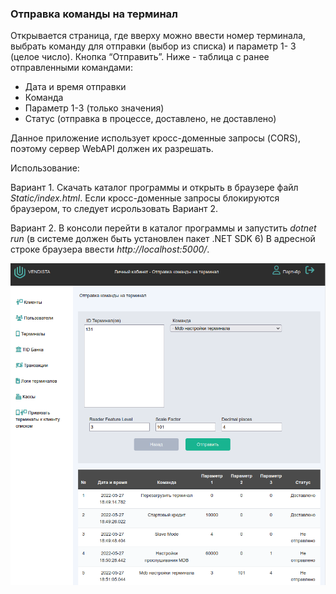 ### Отправка команды на терминал

Открывается страница, где вверху можно ввести номер терминала, выбрать команду для отправки (выбор из списка) и параметр 1- 3 (целое число). Кнопка “Отправить”. 
Ниже - таблица с ранее отправленными командами:
* Дата и время отправки
* Команда
* Параметр 1-3 (только значения)
* Статус (отправка в процессе, доставлено, не доставлено)

Данное приложение использует кросс-доменные запросы (CORS), поэтому сервер WebAPI должен их разрешать.

Использование:

Вариант 1. Скачать каталог программы и открыть в браузере файл _Static/index.html_. 
Если кросс-доменные запросы блокируются браузером, то следует исрользовать Вариант 2.

Вариант 2. В консоли перейти в каталог программы и запустить _dotnet run_ (в системе должен быть установлен пакет .NET SDK 6)
В адресной строке браузера ввести _http://localhost:5000/_.

![Итог](Static/img/screen_shot.png)

